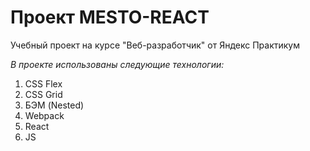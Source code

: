 # Проект MESTO-REACT

Учебный проект на курсе "Веб-разработчик" от Яндекс Практикум

_В проекте использованы следующие технологии:_

1. CSS Flex
2. CSS Grid
3. БЭМ (Nested)
4. Webpack
5. React
6. JS
